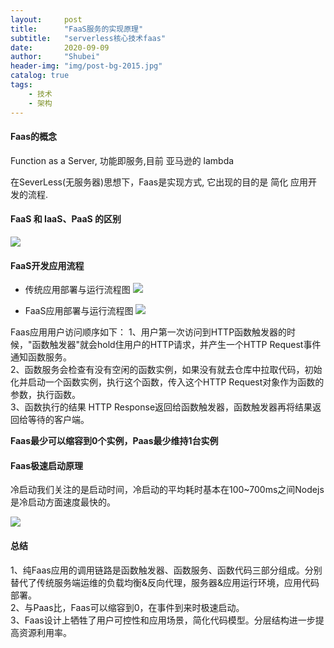 ```yaml
---  
layout:     post  
title:      "FaaS服务的实现原理"  
subtitle:   "serverless核心技术faas"  
date:       2020-09-09  
author:     "Shubei"  
header-img: "img/post-bg-2015.jpg"  
catalog: true  
tags:  
    - 技术 
    - 架构   
---  
```


#### Faas的概念

Function as a Server, 功能即服务,目前 亚马逊的 lambda    

在SeverLess(无服务器)思想下，Faas是实现方式, 它出现的目的是 简化 应用开发的流程.

#### FaaS 和 IaaS、PaaS 的区别  

![](http://shubei-blog.oss-cn-beijing.aliyuncs.com/pasteimageintomarkdown/2020-09-09/42230511136213.png?Expires=4753216283&OSSAccessKeyId=LTAI4Fv8o4J1qrtFrYcJsmA2&Signature=1pgc2gSuYe%2BjqzXtOXHedLk6ZTM%3D)


#### FaaS开发应用流程

- 传统应用部署与运行流程图
![](http://shubei-blog.oss-cn-beijing.aliyuncs.com/pasteimageintomarkdown/2020-09-09/43092105440016.png?Expires=4753217259&OSSAccessKeyId=LTAI4Fv8o4J1qrtFrYcJsmA2&Signature=Sfsb1G3z%2F%2B2sKjGNkqmjZqChzOA%3D)


- FaaS应用部署与运行流程图
![](http://shubei-blog.oss-cn-beijing.aliyuncs.com/pasteimageintomarkdown/2020-09-09/44113007891104.png?Expires=4753218280&OSSAccessKeyId=LTAI4Fv8o4J1qrtFrYcJsmA2&Signature=C91E4HlbPemHf%2BJ5JuqIFr8ANn8%3D)

Faas应用用户访问顺序如下：
1、用户第一次访问到HTTP函数触发器的时候，"函数触发器"就会hold住用户的HTTP请求，并产生一个HTTP Request事件通知函数服务。  
2、函数服务会检查有没有空闲的函数实例，如果没有就去仓库中拉取代码，初始化并启动一个函数实例，执行这个函数，传入这个HTTP Request对象作为函数的参数，执行函数。  
3、函数执行的结果 HTTP Response返回给函数触发器，函数触发器再将结果返回给等待的客户端。  

**Faas最少可以缩容到0个实例，Paas最少维持1台实例**

#### Faas极速启动原理

冷启动我们关注的是启动时间，冷启动的平均耗时基本在100~700ms之间Nodejs是冷启动方面速度最快的。

![](http://shubei-blog.oss-cn-beijing.aliyuncs.com/pasteimageintomarkdown/2020-09-09/44352740060652.png?Expires=4753218520&OSSAccessKeyId=LTAI4Fv8o4J1qrtFrYcJsmA2&Signature=1wtuf3JxJ8dORvV4RYw1IKIffes%3D)

#### 总结

1、纯Faas应用的调用链路是函数触发器、函数服务、函数代码三部分组成。分别替代了传统服务端运维的负载均衡&反向代理，服务器&应用运行环境，应用代码部署。  
2、与Paas比，Faas可以缩容到0，在事件到来时极速启动。  
3、Faas设计上牺牲了用户可控性和应用场景，简化代码模型。分层结构进一步提高资源利用率。  



